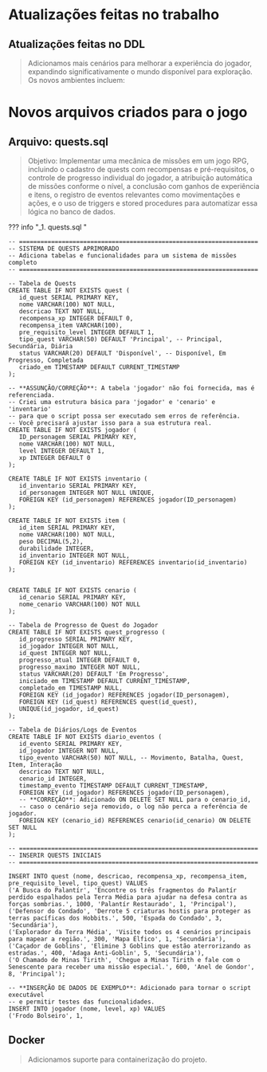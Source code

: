 # Atualizações feitas no trabalho

## Atualizações feitas no DDL
> Adicionamos mais cenários para melhorar a experiência do jogador, expandindo significativamente o mundo disponível para exploração. Os novos ambientes incluem:

# Novos arquivos criados para o jogo 
## Arquivo: quests.sql 
> Objetivo: Implementar uma mecânica de missões em um jogo RPG, incluindo o cadastro de quests com recompensas e pré-requisitos, o controle de progresso individual do jogador, a atribuição automática de missões conforme o nível, a conclusão com ganhos de experiência e itens, o registro de eventos relevantes como movimentações e ações, e o uso de triggers e stored procedures para automatizar essa lógica no banco de dados.

??? info "_1. quests.sql  "
 ```Postgres
-- ===================================================================
-- SISTEMA DE QUESTS APRIMORADO
-- Adiciona tabelas e funcionalidades para um sistema de missões completo
-- ===================================================================

-- Tabela de Quests
CREATE TABLE IF NOT EXISTS quest (
    id_quest SERIAL PRIMARY KEY,
    nome VARCHAR(100) NOT NULL,
    descricao TEXT NOT NULL,
    recompensa_xp INTEGER DEFAULT 0,
    recompensa_item VARCHAR(100),
    pre_requisito_level INTEGER DEFAULT 1,
    tipo_quest VARCHAR(50) DEFAULT 'Principal', -- Principal, Secundária, Diária
    status VARCHAR(20) DEFAULT 'Disponível', -- Disponível, Em Progresso, Completada
    criado_em TIMESTAMP DEFAULT CURRENT_TIMESTAMP
);

-- **ASSUNÇÃO/CORREÇÃO**: A tabela 'jogador' não foi fornecida, mas é referenciada.
-- Criei uma estrutura básica para 'jogador' e 'cenario' e 'inventario'
-- para que o script possa ser executado sem erros de referência.
-- Você precisará ajustar isso para a sua estrutura real.
CREATE TABLE IF NOT EXISTS jogador (
    ID_personagem SERIAL PRIMARY KEY,
    nome VARCHAR(100) NOT NULL,
    level INTEGER DEFAULT 1,
    xp INTEGER DEFAULT 0
);

CREATE TABLE IF NOT EXISTS inventario (
    id_inventario SERIAL PRIMARY KEY,
    id_personagem INTEGER NOT NULL UNIQUE,
    FOREIGN KEY (id_personagem) REFERENCES jogador(ID_personagem)
);

CREATE TABLE IF NOT EXISTS item (
    id_item SERIAL PRIMARY KEY,
    nome VARCHAR(100) NOT NULL,
    peso DECIMAL(5,2),
    durabilidade INTEGER,
    id_inventario INTEGER NOT NULL,
    FOREIGN KEY (id_inventario) REFERENCES inventario(id_inventario)
);


CREATE TABLE IF NOT EXISTS cenario (
    id_cenario SERIAL PRIMARY KEY,
    nome_cenario VARCHAR(100) NOT NULL
);

-- Tabela de Progresso de Quest do Jogador
CREATE TABLE IF NOT EXISTS quest_progresso (
    id_progresso SERIAL PRIMARY KEY,
    id_jogador INTEGER NOT NULL,
    id_quest INTEGER NOT NULL,
    progresso_atual INTEGER DEFAULT 0,
    progresso_maximo INTEGER NOT NULL,
    status VARCHAR(20) DEFAULT 'Em Progresso',
    iniciado_em TIMESTAMP DEFAULT CURRENT_TIMESTAMP,
    completado_em TIMESTAMP NULL,
    FOREIGN KEY (id_jogador) REFERENCES jogador(ID_personagem),
    FOREIGN KEY (id_quest) REFERENCES quest(id_quest),
    UNIQUE(id_jogador, id_quest)
);

-- Tabela de Diários/Logs de Eventos
CREATE TABLE IF NOT EXISTS diario_eventos (
    id_evento SERIAL PRIMARY KEY,
    id_jogador INTEGER NOT NULL,
    tipo_evento VARCHAR(50) NOT NULL, -- Movimento, Batalha, Quest, Item, Interação
    descricao TEXT NOT NULL,
    cenario_id INTEGER,
    timestamp_evento TIMESTAMP DEFAULT CURRENT_TIMESTAMP,
    FOREIGN KEY (id_jogador) REFERENCES jogador(ID_personagem),
    -- **CORREÇÃO**: Adicionado ON DELETE SET NULL para o cenario_id,
    -- caso o cenário seja removido, o log não perca a referência de jogador.
    FOREIGN KEY (cenario_id) REFERENCES cenario(id_cenario) ON DELETE SET NULL
);

-- ===================================================================
-- INSERIR QUESTS INICIAIS
-- ===================================================================

INSERT INTO quest (nome, descricao, recompensa_xp, recompensa_item, pre_requisito_level, tipo_quest) VALUES
('A Busca do Palantír', 'Encontre os três fragmentos do Palantír perdido espalhados pela Terra Média para ajudar na defesa contra as forças sombrias.', 1000, 'Palantír Restaurado', 1, 'Principal'),
('Defensor do Condado', 'Derrote 5 criaturas hostis para proteger as terras pacíficas dos Hobbits.', 500, 'Espada do Condado', 3, 'Secundária'),
('Explorador da Terra Média', 'Visite todos os 4 cenários principais para mapear a região.', 300, 'Mapa Élfico', 1, 'Secundária'),
('Caçador de Goblins', 'Elimine 3 Goblins que estão aterrorizando as estradas.', 400, 'Adaga Anti-Goblin', 5, 'Secundária'),
('O Chamado de Minas Tirith', 'Chegue a Minas Tirith e fale com o Senescente para receber uma missão especial.', 600, 'Anel de Gondor', 8, 'Principal');

-- **INSERÇÃO DE DADOS DE EXEMPLO**: Adicionado para tornar o script executável
-- e permitir testes das funcionalidades.
INSERT INTO jogador (nome, level, xp) VALUES
('Frodo Bolseiro', 1,
```


## Docker
 > Adicionamos suporte para containerização do projeto.
